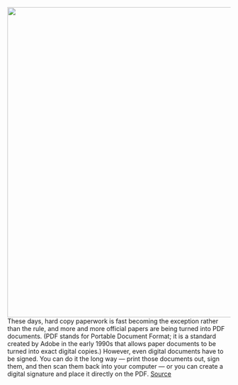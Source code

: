 <img src='https://cdn.vox-cdn.com/thumbor/WiM6_PsCNeJb4Y8rWLBbaivJm7Y=/0x0:1024x768/1200x800/filters:focal(431x303:593x465)/cdn.vox-cdn.com/uploads/chorus_image/image/68941925/Adobe-Reader-EchoSign-iPad-Ink_Signature_Tool.0.png' width='700px' /><br/>
These days, hard copy paperwork is fast becoming the exception rather than the rule, and more and more official papers are being turned into PDF documents. (PDF stands for Portable Document Format; it is a standard created by Adobe in the early 1990s that allows paper documents to be turned into exact digital copies.) However, even digital documents have to be signed. You can do it the long way — print those documents out, sign them, and then scan them back into your computer — or you can create a digital signature and place it directly on the PDF.
<a href='https://www.theverge.com/22321383/signature-pdf-mac-pdf-how-to-preview'> Source <a/>